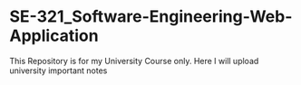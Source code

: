 # SE-321_Software-Engineering-Web-Application
This Repository is for my University Course only.
Here I will upload university important notes
